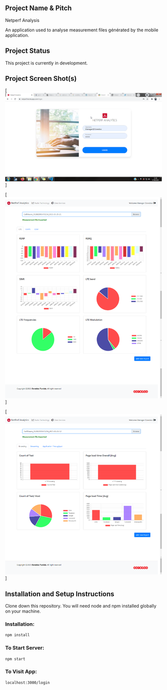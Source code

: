 ## Project Name & Pitch

Netperf Analysis

An application used to analyse measurement files générated by the mobile application.

## Project Status

This project is currently in development.

## Project Screen Shot(s)

[ ![login page ](./screenshot/img1.png) ]

[ ![Radio technology parameters analysis ](./screenshot/img2.png) ]

[ ![Data services KPI analysis ](./screenshot/img3.png) ]

## Installation and Setup Instructions

Clone down this repository. You will need node and npm installed globally on your machine.

### Installation:

```bash
npm install

```

### To Start Server:

```bash
npm start
```

### To Visit App:

```bash
localhost:3000/login
```